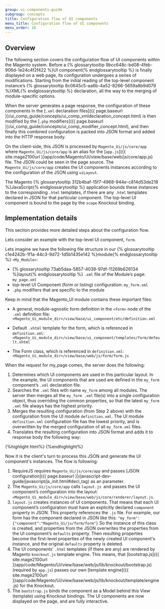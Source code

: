 ```yaml
---
group: ui-components-guide
subgroup: concepts
title: Configuration flow of UI components
menu_title: Configuration flow of UI components
menu_order: 10
---
```


## Overview

The following section covers the configuration flow of UI components within the Magento system. Before a {% glossarytooltip 9bcc648c-bd08-4feb-906d-1e24c4f2f422 %}UI component{% endglossarytooltip %} is finally displayed on a web page, its configuration undergoes a series of modifications. Starting from the initial reading of the top-level component instance’s {% glossarytooltip 8c0645c5-aa6b-4a52-8266-5659a8b9d079 %}XML{% endglossarytooltip %} declaration, all the way to the merging of module-specific options.

When the server generates a page response, the configuration of these components in the [`.xml` declaration files]({{ page.baseurl }}/ui_comp_guide/concepts/ui_comp_xmldeclaration_concept.html) is then modified by the [`.php` modifiers]({{ page.baseurl }}/ui_comp_guide/concepts/ui_comp_modifier_concept.html), and then finally this combined configuration is packed into JSON format and added into the HTTP response body.

On the client-side, this JSON is processed by `Magento_Ui/js/core/app` where `Magento_Ui/js/core/app` is an alias for the [`app.js`]({{ site.mage2100url }}app/code/Magento/Ui/view/base/web/js/core/app.js) file. The JSON could be seen in the page source. The `Magento_Ui/js/core/app` creates the UI components instances according to the configuration of the JSON using `uiLayout`.

The Magento {% glossarytooltip 312b4baf-15f7-4968-944e-c814d53de218 %}JavaScript{% endglossarytooltip %} application bounds these instances to the corresponding `.html` templates, if there are any `.html` templates declared in JSON for that particular component. The top-level UI component is bound to the page by the `scope` Knockout binding.

## Implementation details

This section provides more detailed steps about the configuration flow.

Lets consider an example with the top-level UI component, `form`.

Lets imagine we have the following file structure in our {% glossarytooltip c1e4242b-1f1a-44c3-9d72-1d5b1435e142 %}module{% endglossarytooltip %} `<My_Module>`:

- {% glossarytooltip 73ab5daa-5857-4039-97df-11269b626134 %}layout{% endglossarytooltip %} `.xml` file of the Module’s page: `my_page.xml`
- top-level UI Component (form or listing) configuration: `my_form.xml`
- `.php` modifiers that are specific to the module

Keep in mind that the Magento_UI module contains these important files:

- A general, module-agnostic form definition in the `<form>` node of the `.xml` definition file: `<Magento_Ui_module_dir>/view/base/ui_component/etc/definition.xml`

- Default `.xhtml` template for the form, which is referenced in `definition.xml`: `<Magento_Ui_module_dir>/view/base/ui_component/templates/form/default.xhtml`
- The Form class, which is referenced in `definition.xml`: `<Magento_Ui_module_dir>/view/base/web/js/form/form.js`

When the request for my_page comes, the server does the following:

1. Determines which UI components are used in this particular layout. In the example, the UI components that are used are defined in the `my_form` component’s `.xml` declaration file.
2. Searches the `.xml` files with name `my_form` among all modules. The server then merges all the `my_form .xml` file(s) into a single configuration object, thus overriding the common properties, so that the latest `my_form .xml` file always has the highest priority.
1. Merges the resulting configuration (from Step 2 above) with the configuration from the UI module `definition.xml`. The UI module `definition.xml` configuration file has the lowest priority, and is overwritten by the merged configuration of all `my_form.xml` files.
2. Translates the resulting configuration into JSON format and adds it to response body the following way:

{%highlight html%}
	<script type="text/x-magento-init">{"*": {"Magento_Ui/js/core/app":{<JSON_configuration>}}}</script>
{%endhighlight%}

Now it is the client's turn to process this JSON and generate the UI component's instances. The flow is following:

1. RequireJS requires `Magento_Ui/js/core/app` and passes [JSON configuration]({{ page.baseurl }}/javascript-dev-guide/javascript/js_init.html#decl_tag) as an parameter.
2. The `Magento_Ui/js/core/app` calls `layout.js `and passes the UI component’s configuration into the layout: `<Magento_Ui_module_dir>/view/base/web/js/core/renderer/layout.js`.
3. `layout.js` creates instances of UI components. That means that each UI component’s configuration must have an explicitly declared `component` property in JSON. This property references the `.js` file. For example, our form has the component declared in JSON like this:	`"my_form":{"component":"Magento_Ui/js/form/form"}`
So the instance of this class is created, and properties from the JSON overwrites the properties from the UI component’s `defaults` property. Then resulting properties become the first-level properties of the newly created UI component's instance, and the original `defaults` property is deleted.
4. The UI components’ `.html` templates (if there are any) are rendered by Magento `knockout.js` template engine. This means, that [bootstrap.js]({{ site.mage2100url }}app/code/Magento/Ui/view/base/web/js/lib/knockout/bootstrap.js) (required by `app.js`) passes our own [template engine]({{ site.mage2100url }}app/code/Magento/Ui/view/base/web/js/lib/knockout/template/engine.js) for the Knockout.
5. The `bootstrap.js` binds the component as a Model behind this View (template) using Knockout bindings. The UI components are now displayed on the page, and are fully interactive.
